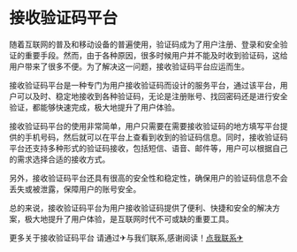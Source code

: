 # 接收验证码平台

随着互联网的普及和移动设备的普遍使用，验证码成为了用户注册、登录和安全验证的重要手段。然而，由于各种原因，很多时候用户并不能及时收到验证码，这给用户带来了很多不便。为了解决这一问题，接收验证码平台应运而生。

接收验证码平台是一种专门为用户接收验证码而设计的服务平台，通过该平台，用户可以及时、稳定地接收到各种验证码，无论是注册账号、找回密码还是进行安全验证，都能够快速完成，极大地提升了用户体验。

接收验证码平台的使用非常简单，用户只需要在需要接收验证码的地方填写平台提供的手机号码，然后就可以在平台上查看到收到的验证码信息。同时，接收验证码平台还支持多种形式的验证码接收，包括短信、语音、邮件等，用户可以根据自己的需求选择合适的接收方式。

另外，接收验证码平台还具有很高的安全性和稳定性，确保用户的验证码信息不会丢失或被泄露，保障用户的账号安全。

总的来说，接收验证码平台为用户接收验证码提供了便利、快捷和安全的解决方案，极大地提升了用户体验，是互联网时代不可或缺的重要工具。

更多关于接收验证码平台 请通过✈与我们联系,感谢阅读！[点我联系✈](https://edge.G208.com)